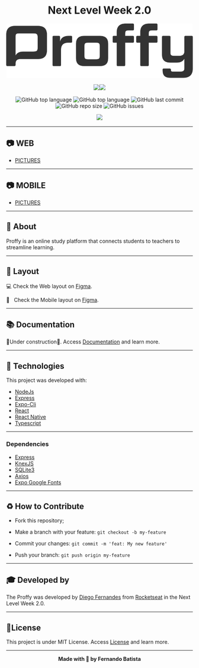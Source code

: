 <h1 align="center">Next Level Week 2.0</h1>
<p align="center">
<img src="./.github/proffy.svg"/>
</p>

<div align="center">
<img src="https://img.shields.io/badge/ROCKETSEAT-NLW%202.0-8257E5?style=for-the-badge&logo=appveyor"/><img src="https://img.shields.io/badge/LICENSE-MIT-8257E5?style=for-the-badge&logo=appveyor" />

![GitHub top language](https://img.shields.io/github/languages/count/Nandosbx/proffy?color=8257E5&&style=flat-square&logo=appveyor) 
![GitHub top language](https://img.shields.io/github/languages/top/Nandosbx/proffy?color=8257E5&&style=flat-square&logo=appveyor) ![GitHub last commit](https://img.shields.io/github/last-commit/Nandosbx/proffy?color=8257E5&&style=flat-square&logo=appveyor) ![GitHub repo size](https://img.shields.io/github/repo-size/Nandosbx/proffy?color=8257E5&&style=flat-square&logo=appveyor) ![GitHub issues](https://img.shields.io/github/issues/Nandosbx/proffy?color=8257E5&&style=flat-square&logo=appveyor)

</div>


<p align="center">
<img src="./.github/proffyproject.gif"/>
</p>

------------


<h2>	📷  WEB</h2>
<div>

- [PICTURES](https://github.com/Nandosbx/proffy/tree/master/web "Frontend")

</div>

------------

<h2>	📷 MOBILE</h2>
<div >

- [PICTURES](https://github.com/Nandosbx/proffy/tree/master/mobile "Mobile")

</div>

------------

<h2>📖 About</h2>

Proffy is an online study platform that connects students to teachers to streamline learning.

------------
<h2>🔖 Layout</h2>
<div align="justify">

💻 Check the Web layout on <a href="https://www.figma.com/file/GHGS126t7WYjnPZdRKChJF/Proffy-Web">Figma</a>.

📱 &nbsp; Check the Mobile layout on <a href="https://www.figma.com/file/e33KvgUpFdunXxJjHnK7CG/Proffy-Mobile">Figma</a>.
</div>

------------

<h2>📚 Documentation</h2>

🚧Under construction🚧.
Access <a href="https://github.com/Nandosbx/proffy/blob/master/DOCUMENTATION.md">Documentation</a> and learn more.

------------

<h2>🚀 Technologies</h2>

This project was developed with:
- [NodeJs](https://nodejs.org/en/ "NodeJs")
- [Express](https://expressjs.com/ "Express")
- [Expo-Cli](https://expo.io/tools#cli "Expo-Cli")
- [React](https://reactjs.org/ "React")
- [React Native](https://reactnative.dev/ "React Native")
- [Typescript](https://www.typescriptlang.org/ "Typescript")

------------


<h3>Dependencies</h3>

- [Express](https://expressjs.com/ "Express")
- [KnexJS](http://knexjs.org/ "KnexJS")
- [SQLite3](https://www.npmjs.com/package/sqlite3 "SQLite3")
- [Axios](https://www.npmjs.com/package/axios "Axios")
- [Expo Google Fonts](https://github.com/expo/google-fonts " [Expo Google Fonts]")


------------


<h2>♻️ How to Contribute</h2>

- Fork this repository;

- Make a branch with your feature: `git checkout -b my-feature`

- Commit your changes: `git commit -m 'feat: My new feature'`

- Push your branch: `git push origin my-feature`

------------

<h2>🎓 Developed by</h2>
The Proffy was developed by <a href="https://github.com/diego3g">Diego Fernandes</a> from <a href="https://rocketseat.com.br/">Rocketseat</a> in the Next Level Week 2.0.

------------


<h2>📃License</h2>

This project is under MIT License. Access <a href="https://github.com/Nandosbx/proffy/blob/master/LICENSE.md">License</a> and learn more.

------------


<footer align="center">
 <strong align="center">Made with 💜 by Fernando Batista</strong>
</footer>